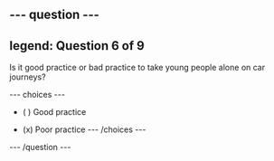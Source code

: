 --- question ---
---
legend: Question 6 of 9
---

Is it good practice or bad practice to take young people alone on car journeys?

--- choices ---
- ( ) Good practice

- (x) Poor practice
--- /choices ---

--- /question ---

